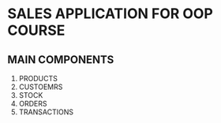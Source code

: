 # SALES APPLICATION FOR OOP COURSE
## MAIN COMPONENTS
1. PRODUCTS
2. CUSTOEMRS
3. STOCK
4. ORDERS
5. TRANSACTIONS
